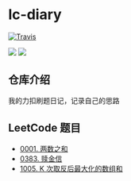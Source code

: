 # lc-diary

[![Travis](https://img.shields.io/badge/language-Python-red.svg)]()

[![](https://img.shields.io/badge/LeetCode-力扣-blueviolet)](https://leetcode-cn.com/u/qwer2077/)
[![](https://img.shields.io/badge/bilibili-哔哩哔哩-ff69b4)](https://space.bilibili.com/40161148)

## 仓库介绍
我的力扣刷题日记，记录自己的思路

## LeetCode 题目
- [0001. 两数之和](./problems/0001-Two-Sum/README.md)
- [0383. 赎金信](./problems/0383-Ransom-Note/README.md)
- [1005. K 次取反后最大化的数组和](./problems/1005-Maximize-Sum-Of-Array-After-K-Negations/README.md)

